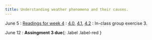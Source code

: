 ```yaml
---
title: Understanding weather phenomena and their causes.
---
```


June 5
: [Readings for week 4](#)
  : [4.0](#), [4.1](#), [4.2](#)
: In-class group exercise 3.

June 12
: **Assingment 3 due**{: .label .label-red }